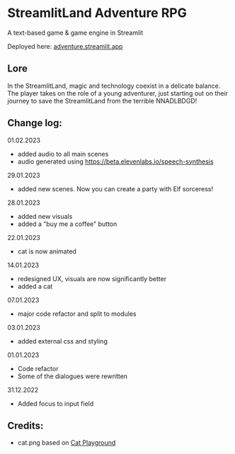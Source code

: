 # StreamlitLand Adventure RPG

A text-based game & game engine in Streamlit

Deployed here: [adventure.streamlit.app](https://adventure.streamlit.app)

## Lore

In the StreamlitLand, magic and technology coexist in a delicate balance. The player takes on the role of a young
adventurer, just starting out on their journey to save the StreamlitLand from the terrible NNADLBDGD!

## Change log:

01.02.2023

- added audio to all main scenes
- audio generated using https://beta.elevenlabs.io/speech-synthesis

29.01.2023

- added new scenes. Now you can create a party with Elf sorceress!

28.01.2023

- added new visuals
- added a "buy me a coffee" button

22.01.2023

- cat is now animated

14.01.2023

- redesigned UX, visuals are now significantly better
- added a cat

07.01.2023

- major code refactor and split to modules

03.01.2023

- added external css and styling

01.01.2023

- Code refactor
- Some of the dialogues were rewritten

31.12.2022

- Added focus to input field

## Credits:

- cat.png based on [Cat Playground](https://www.figma.com/community/file/1183737368311504152)
